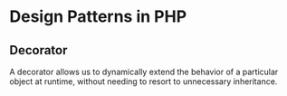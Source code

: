 # Design Patterns in PHP

## Decorator
A decorator allows us to dynamically extend the behavior of a particular object at runtime, without needing to resort to unnecessary inheritance.